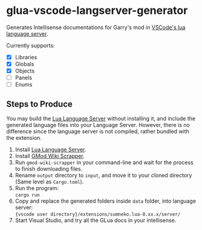 # glua-vscode-langserver-generator

Generates Intellisense documentations for Garry's mod in [VSCode's lua language server](https://github.com/sumneko/vscode-lua).

  Currently supports:
  

 - [x] Libraries
 - [x] Globals
 - [x] Objects
 - [ ] Panels
 - [ ] Enums

## Steps to Produce
You may build the [Lua Language Server](https://marketplace.visualstudio.com/items?itemName=sumneko.lua) without installing it, and include the generated language files into your Language Server. However, there is no difference since the language server is not compiled, rather bundled with the extension.

1. Install [Lua Language Server](https://marketplace.visualstudio.com/items?itemName=sumneko.lua).
2. Install [GMod Wiki Scrapper](https://www.npmjs.com/package/gmod-wiki-scraper).
3. Run `gmod-wiki-scrapper` in your command-line and wait for the process to finish downloading files.
4. Rename `output` directory to `input`, and move it to your cloned directory (Same level as `Cargo.toml`).
5. Run the program: 
<br />`cargo run`
6. Copy and replace the generated folders inside `data` folder, into language server:
<br />`{vscode user directory}/extensions/sumneko.lua-0.xx.x/server/`
7. Start Visual Studio, and try all the GLua docs in your intellisense.
